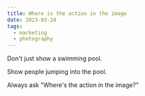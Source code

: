 ```yaml
---
title: Where is the action in the image
date: 2023-03-24
tags:
  - marketing
  - photography
---
```


Don't just show a swimming pool.

Show people jumping into the pool.

Always ask "Where's the action in the image?"

